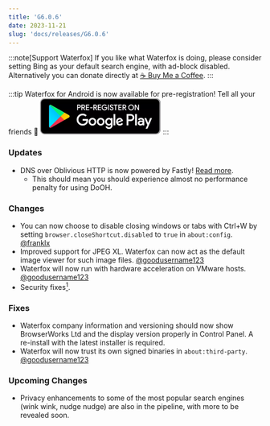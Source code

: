 ```yaml
---
title: 'G6.0.6'
date: 2023-11-21
slug: 'docs/releases/G6.0.6'
---
```


:::note[Support Waterfox]
If you like what Waterfox is doing, please consider setting Bing as your default search engine, with ad-block disabled.
Alternatively you can donate directly at [☕️ Buy Me a Coffee](https://www.buymeacoffee.com/waterfox).
:::

:::tip
Waterfox for Android is now available for pre-registration! Tell all your friends 📣
[![Pre-registration](../../../../assets/google-pre-register-button.png)](https://play.google.com/store/apps/details?id=net.waterfox.android.release)
:::

### Updates

- DNS over Oblivious HTTP is now powered by Fastly! [Read more](blog/waterfox-in-partnership-with-fastly).
  - This should mean you should experience almost no performance penalty for using DoOH.

### Changes

- You can now choose to disable closing windows or tabs with Ctrl+W by setting `browser.closeShortcut.disabled` to `true` in `about:config`. [@franklx](https://github.com/WaterfoxCo/Waterfox/pull/3255)
- Improved support for JPEG XL. Waterfox can now act as the default image viewer for such image files. [@goodusername123](https://github.com/WaterfoxCo/Waterfox/pull/3262)
- Waterfox will now run with hardware acceleration on VMware hosts. [@goodusername123](https://github.com/WaterfoxCo/Waterfox/pull/3261)
- Security fixes[<sup>1</sup>](https://www.mozilla.org/en-US/security/advisories/mfsa2023-50/).

### Fixes

- Waterfox company information and versioning should now show BrowserWorks Ltd and the display version properly in Control Panel. A re-install with the latest installer is required.
- Waterfox will now trust its own signed binaries in `about:third-party`. [@goodusername123](https://github.com/WaterfoxCo/Waterfox/pull/3269)

### Upcoming Changes

- Privacy enhancements to some of the most popular search engines (wink wink, nudge nudge) are also in the pipeline, with more to be revealed soon.
